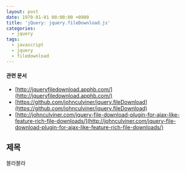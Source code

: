 ```yaml
---
layout: post
date: 1970-01-01 00:00:00 +0900
title: 'jQuery: jquery.fileDownload.js'
categories:
  - jquery
tags:
  - javascript
  - jquery
  - filedownload
---
```


#### 관련 문서
- [http://jqueryfiledownload.apphb.com/](http://jqueryfiledownload.apphb.com/)
- [https://github.com/johnculviner/jquery.fileDownload](https://github.com/johnculviner/jquery.fileDownload)
- [http://johnculviner.com/jquery-file-download-plugin-for-ajax-like-feature-rich-file-downloads/](http://johnculviner.com/jquery-file-download-plugin-for-ajax-like-feature-rich-file-downloads/)

## 제목
블라블라
